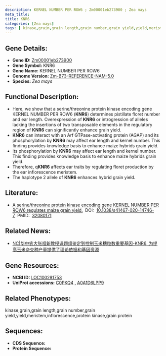 ```yaml
---
description: KERNEL NUMBER PER ROW6 ; Zm00001eb273900 ; Zea mays
meta_title:
title: KNR6
categories: [Zea mays]
tags: [ kinase,grain,grain length,grain number,grain yield,yield,meristem,inflorescence,protein kinase,grain protein ]
---
```


## Gene Details:
- **Gene ID:**	[Zm00001eb273900]()
- **Gene Symbol:** KNR6
- **Gene Name:** KERNEL NUMBER PER ROW6
- **Genome Version:** [Zm-B73-REFERENCE-NAM-5.0]()
- **Species:** *Zea mays*

## Functional Description:
   - Here, we show that a serine/threonine protein kinase encoding gene KERNEL NUMBER PER ROW6 (**KNR6**) determines pistillate floret number and ear length. Overexpression of **KNR6** or introgression of alleles lacking the insertions of two transposable elements in the regulatory region of **KNR6** can significantly enhance grain yield.
   - **KNR6** can interact with an Arf GTPase-activating protein (AGAP) and its phosphorylation by **KNR6** may affect ear length and kernel number. This finding provides knowledge basis to enhance maize hybrids grain yield.
   - Its phosphorylation by **KNR6** may affect ear length and kernel number. This finding provides knowledge basis to enhance maize hybrids grain yield.
   - Therefore, q**KNR6** affects ear traits by regulating floret production by the ear inflorescence meristem.
   - The haplotype 2 allele of **KNR6** enhances hybrid grain yield.

## Literature:
   - [A serine/threonine protein kinase encoding gene KERNEL NUMBER PER ROW6 regulates maize grain yield.]( https://www.nature.com/articles/s41467-020-14746-7)&nbsp;&nbsp;DOI:&nbsp;&nbsp;[10.1038/s41467-020-14746-7](https://www.nature.com/articles/s41467-020-14746-7)&nbsp;&nbsp;PMID:&nbsp;&nbsp;[32080171](https://pubmed.ncbi.nlm.nih.gov/32080171/)

## Related News:
   - [NC|华中农大张祖新教授课题组鉴定到控制玉米穗粒数重要基因-KNR6, 为提高玉米杂交种产量提供了理论依据和基因资源](https://mp.weixin.qq.com/s?__biz=Mzg3MDEwNDEyMg==&mid=2247487446&idx=1&sn=6953250c86f15de3b9438224e875e677&chksm=ce93a283f9e42b9566962940a337f303d035c7b3112f88085c2544d9bfa7c8f902e932e404f2&scene=27#wechat_redirect)

## Gene Resources:
- **NCBI ID:** [LOC100281753](https://www.ncbi.nlm.nih.gov/gene/?term=LOC100281753)
- **UniProt accessions:** [C0PKQ4](https://www.uniprot.org/uniprotkb/C0PKQ4/entry)&nbsp;,&nbsp;[A0A1D6LPP9](https://www.uniprot.org/uniprotkb/A0A1D6LPP9/entry)

## Related Phenotypes:
kinase,grain,grain length,grain number,grain yield,yield,meristem,inflorescence,protein kinase,grain protein

## Sequences:
- **CDS Sequence:**
- **Protein Sequence:**
